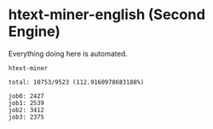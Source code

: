 # htext-miner-english (Second Engine)

Everything doing here is automated.

```
htext-miner

total: 10753/9523 (112.9160978683188%)

job0: 2427
job1: 2539
job2: 3412
job3: 2375
```